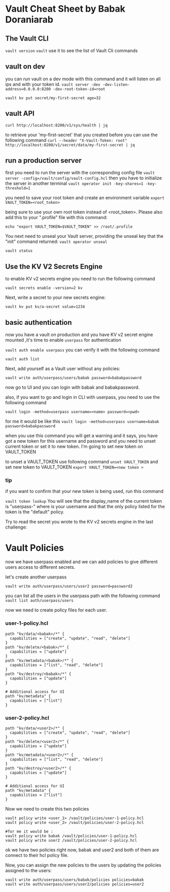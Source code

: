 # Vault Cheat Sheet by Babak Doraniarab
## The Vault CLI
`vault version`
`vault` use it to see the list of Vault Cli commands

## vault on dev
you can run vault on a dev mode with this command and it will listen on all ips and with your token id.
`vault server -dev -dev-listen-address=0.0.0.0:8200 -dev-root-token-id=root`

`vault kv put secret/my-first-secret age=32`

## vault API 
`curl http://localhost:8200/v1/sys/health | jq`


to retrieve your 'my-first-secret' that you created before you can use the following command
`curl --header "X-Vault-Token: root" http://localhost:8200/v1/secret/data/my-first-secret | jq`

## run a production server
first you need to run the server with the corresponding config file 
`vault server -config=/vault/config/vault-config.hcl`
then you have to initialize the server in another terminal 
`vault operator init -key-shares=1 -key-threshold=1`

you need to save your root token and create an environment variable
`export VAULT_TOKEN=<root_token>`

being sure to use your own root token instead of <root_token>.
Please also add this to your ".profile" file with this command:

`echo "export VAULT_TOKEN=$VAULT_TOKEN" >> /root/.profile`

You next need to unseal your Vault server, providing the unseal key that the "init" command returned:
`vault operator unseal`

`vault status`

## Use the KV V2 Secrets Engine


to enable KV v2 secrets engine you need to run the following command

`vault secrets enable -version=2 kv`

Next, write a secret to your new secrets engine:

`vault kv put kv/a-secret value=1234`


## basic authentication

now you have a vault on production and you have KV v2 secret engine mounted ,it's time to enable `userpass` for authentication

`vault auth enable userpass`
you can verify it with the following command

`vault auth list`

Next, add yourself as a Vault user without any policies:

`vault write auth/userpass/users/babak password=babakpassword`

now go to UI and you can login with babak and babakpassword.

also, if you want to go and login in CLI with userpass, you need to use the following command

`vault login -method=userpass username=<name> password=<pwd>`

for me it would be like this
`vault login -method=userpass username=babak password=babakpassword`

when you use this command you will get a warning and it says, you have got a new token for this username and password and you need to unset current token or set it to new token. 
I'm going to set new token on VAULT_TOKEN 

to unset a VAULT_TOKEN use following command 
` unset VAULT_TOKEN `
and set new token to VAULT_TOKEN
` export VAULT_TOKEN=<new token > `


### tip 
if you want to confirm that your new token is being used, run this command 

` vault token lookup ` 
You will see that the display_name of the current token is "userpass-<name>" where <name> is your username and that the only policy listed for the token is the "default" policy.

Try to read the secret you wrote to the KV v2 secrets engine in the last challenge:


# Vault Policies

now we have userpass enabled and we can add policies to give different users access to different secrets.

let's create another userpass 

` vault write auth/userpass/users/user2 password=password2 `

you can list all the users in the userpass path with the following command
`vault list auth/userpass/users`

now we need to create policy files for each user.

### user-1-policy.hcl 
```
path "kv/data/<babak>/*" {
  capabilities = ["create", "update", "read", "delete"]
}
path "kv/delete/<babak>/*" {
  capabilities = ["update"]
}
path "kv/metadata/<babak>/*" {
  capabilities = ["list", "read", "delete"]
}
path "kv/destroy/<babak>/*" {
  capabilities = ["update"]
}

# Additional access for UI
path "kv/metadata" {
  capabilities = ["list"]
}
```

### user-2-policy.hcl 
```
path "kv/data/<user2>/*" {
  capabilities = ["create", "update", "read", "delete"]
}
path "kv/delete/<user2>/*" {
  capabilities = ["update"]
}
path "kv/metadata/<user2>/*" {
  capabilities = ["list", "read", "delete"]
}
path "kv/destroy/<user2>/*" {
  capabilities = ["update"]
}

# Additional access for UI
path "kv/metadata" {
  capabilities = ["list"]
}
```


Now we need to create this two policies 
```
vault policy write <user_1> /vault/policies/user-1-policy.hcl
vault policy write <user_2> /vault/policies/user-2-policy.hcl

#for me it would be : 
vault policy write babak /vault/policies/user-1-policy.hcl
vault policy write user2 /vault/policies/user-2-policy.hcl

```
ok we have two policies right now, babak and user2 and both of them are connect to their hcl policy file.

Now, you can assign the new policies to the users by updating the policies assigned to the users:

```
vault write auth/userpass/users/babak/policies policies=babak
vault write auth/userpass/users/user2/policies policies=user2


```
